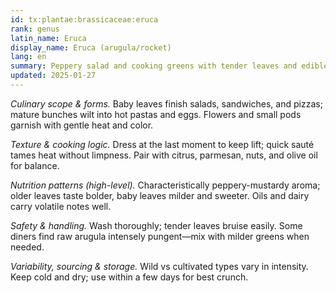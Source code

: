 ```yaml
---
id: tx:plantae:brassicaceae:eruca
rank: genus
latin_name: Eruca
display_name: Eruca (arugula/rocket)
lang: en
summary: Peppery salad and cooking greens with tender leaves and edible flowers; used fresh in salads and pizzas or quickly wilted into pastas, omelets, and grilled dishes.
updated: 2025-01-27
---
```


_Culinary scope & forms._ Baby leaves finish salads, sandwiches, and pizzas; mature bunches wilt into hot pastas and eggs. Flowers and small pods garnish with gentle heat and color.

_Texture & cooking logic._ Dress at the last moment to keep lift; quick sauté tames heat without limpness. Pair with citrus, parmesan, nuts, and olive oil for balance.

_Nutrition patterns (high-level)._ Characteristically peppery-mustardy aroma; older leaves taste bolder, baby leaves milder and sweeter. Oils and dairy carry volatile notes well.

_Safety & handling._ Wash thoroughly; tender leaves bruise easily. Some diners find raw arugula intensely pungent—mix with milder greens when needed.

_Variability, sourcing & storage._ Wild vs cultivated types vary in intensity. Keep cold and dry; use within a few days for best crunch.
